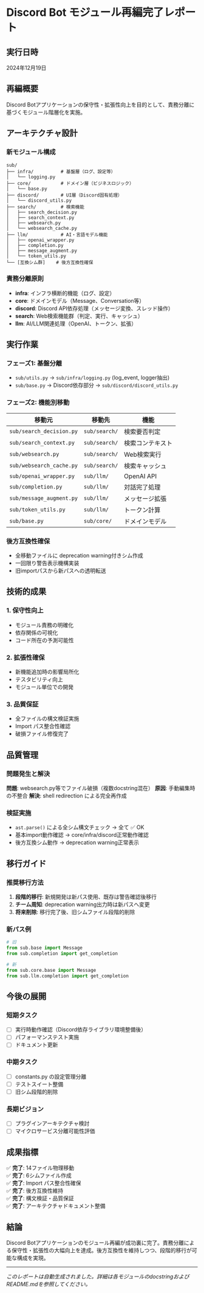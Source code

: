 # Discord Bot モジュール再編完了レポート

## 実行日時
2024年12月19日

## 再編概要
Discord Botアプリケーションの保守性・拡張性向上を目的として、責務分離に基づくモジュール階層化を実施。

## アーキテクチャ設計

### 新モジュール構成
```
sub/
├── infra/          # 基盤層（ログ、設定等）
│   └── logging.py
├── core/           # ドメイン層（ビジネスロジック）
│   └── base.py
├── discord/        # UI層（Discord固有処理）
│   └── discord_utils.py
├── search/         # 検索機能
│   ├── search_decision.py
│   ├── search_context.py
│   ├── websearch.py
│   └── websearch_cache.py
├── llm/            # AI・言語モデル機能
│   ├── openai_wrapper.py
│   ├── completion.py
│   ├── message_augment.py
│   └── token_utils.py
└── [互換シム群]    # 後方互換性確保
```

### 責務分離原則
- **infra**: インフラ横断的機能（ログ、設定）
- **core**: ドメインモデル（Message、Conversation等）
- **discord**: Discord API依存処理（メッセージ変換、スレッド操作）
- **search**: Web検索機能群（判定、実行、キャッシュ）
- **llm**: AI/LLM関連処理（OpenAI、トークン、拡張）

## 実行作業

### フェーズ1: 基盤分離
- `sub/utils.py` → `sub/infra/logging.py` (log_event, logger抽出)
- `sub/base.py` → Discord依存部分 → `sub/discord/discord_utils.py`

### フェーズ2: 機能別移動
| 移動元 | 移動先 | 機能 |
|--------|--------|------|
| `sub/search_decision.py` | `sub/search/` | 検索要否判定 |
| `sub/search_context.py` | `sub/search/` | 検索コンテキスト |
| `sub/websearch.py` | `sub/search/` | Web検索実行 |
| `sub/websearch_cache.py` | `sub/search/` | 検索キャッシュ |
| `sub/openai_wrapper.py` | `sub/llm/` | OpenAI API |
| `sub/completion.py` | `sub/llm/` | 対話完了処理 |
| `sub/message_augment.py` | `sub/llm/` | メッセージ拡張 |
| `sub/token_utils.py` | `sub/llm/` | トークン計算 |
| `sub/base.py` | `sub/core/` | ドメインモデル |

### 後方互換性確保
- 全移動ファイルに deprecation warning付きシム作成
- 一回限り警告表示機構実装
- 旧importパスから新パスへの透明転送

## 技術的成果

### 1. 保守性向上
- モジュール責務の明確化
- 依存関係の可視化
- コード所在の予測可能性

### 2. 拡張性確保
- 新機能追加時の影響局所化
- テスタビリティ向上
- モジュール単位での開発

### 3. 品質保証
- 全ファイルの構文検証実施
- Import パス整合性確認
- 破損ファイル修復完了

## 品質管理

### 問題発生と解決
**問題**: websearch.py等でファイル破損（複数docstring混在）
**原因**: 手動編集時の不整合
**解決**: shell redirection による完全再作成

### 検証実施
- `ast.parse()` による全シム構文チェック → 全て ✅ OK
- 基本import動作確認 → core/infra/discord正常動作確認
- 後方互換シム動作 → deprecation warning正常表示

## 移行ガイド

### 推奨移行方法
1. **段階的移行**: 新規開発は新パス使用、既存は警告確認後移行
2. **チーム周知**: deprecation warning出力時は新パスへ変更
3. **将来削除**: 移行完了後、旧シムファイル段階的削除

### 新パス例
```python
# 旧
from sub.base import Message
from sub.completion import get_completion

# 新  
from sub.core.base import Message
from sub.llm.completion import get_completion
```

## 今後の展開

### 短期タスク
- [ ] 実行時動作確認（Discord依存ライブラリ環境整備後）
- [ ] パフォーマンステスト実施
- [ ] ドキュメント更新

### 中期タスク  
- [ ] constants.py の設定管理分離
- [ ] テストスイート整備
- [ ] 旧シム段階的削除

### 長期ビジョン
- [ ] プラグインアーキテクチャ検討
- [ ] マイクロサービス分離可能性評価

## 成果指標

✅ **完了**: 14ファイル物理移動  
✅ **完了**: 6シムファイル作成  
✅ **完了**: Import パス整合性確保  
✅ **完了**: 後方互換性維持  
✅ **完了**: 構文検証・品質保証  
✅ **完了**: アーキテクチャドキュメント整備  

## 結論

Discord Botアプリケーションのモジュール再編が成功裏に完了。責務分離による保守性・拡張性の大幅向上を達成。後方互換性を維持しつつ、段階的移行が可能な構成を実現。

---
*このレポートは自動生成されました。詳細は各モジュールのdocstringおよびREADME.mdを参照してください。*